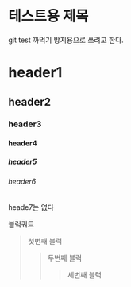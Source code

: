 # 테스트용 제목
git test
까먹기 방지용으로 쓰려고 한다.

# header1
## header2
### header3
#### header4
##### header5
###### header6
heade7는 없다




블럭쿼트
> 첫번째 블럭
>> 두번째 블럭
>>> 세번째 블럭
